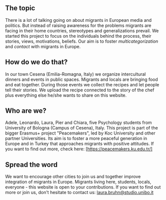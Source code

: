 ## The topic

There is a lot of talking going on about migrants in European media and politics. But instead of raising awareness for the problems migrants are facing in their home countries, stereotypes and generalizations prevail. We started this project to focus on the individuals behind the process, their stories, views, motivations, beliefs. Our aim is to foster *multicategorization* and *contact* with migrants in Europe.

## How do we do that?

In our town Cesena (Emilia-Romagna, Italy) we organize intercultural dinners and events in public spaces. Migrants and locals are bringing food and eat together. During those events we collect the recipes and let people tell their stories. We upload the recipe connected to the story of the chef plus everything else he/she wants to share on this website. 

## Who are we?

Adele, Leonardo, Laura, Pier and Chiara, five Psychology students from University of Bologna (Campus of Cesena), Italy.
This project is part of the bigger Erasmus+ project "Peacemakers", led by Koc University and other partner Universities. Its aim is to foster a more peaceful generation in Europe and in Turkey that approaches migrants with positive attitudes.
If you want to find out more, check here: [https://peacemakers.ku.edu.tr/]

## Spread the word

We want to encourage other cities to join us and together improve integration of migrants in Europe. Migrants living here, students, locals, everyone - this website is open to your contributions. If you want to find out more or join us, don't hesitate to contact us: laura.bruhn@studio.unibo.it
